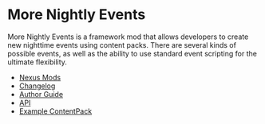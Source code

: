 # More Nightly Events

More Nightly Events is a framework mod that allows developers to create
new nighttime events using content packs. There are several kinds of
possible events, as well as the ability to use standard event scripting
for the ultimate flexibility.

* [Nexus Mods](https://www.nexusmods.com/stardewvalley/mods/11115/)
* [Changelog](https://github.com/KhloeLeclair/StardewMods/blob/main/MoreNightlyEvents/CHANGELOG.md)
* [Author Guide](https://github.com/KhloeLeclair/StardewMods/blob/main/MoreNightlyEvents/author-guide.md)
* [API](https://github.com/KhloeLeclair/StardewMods/blob/main/MoreNightlyEvents/ModAPI.cs)
* [Example ContentPack](https://github.com/KhloeLeclair/StardewMods/tree/main/MoreNightlyEvents/SamplePack)
